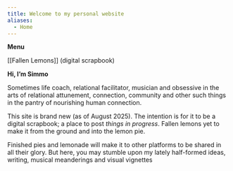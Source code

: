 ```yaml
---
title: Welcome to my personal website
aliases:
  - Home
---
```

**Menu**


[[Fallen Lemons]] (digital scrapbook)

**Hi, I’m Simmo**





Sometimes life coach, relational facilitator, musician and obsessive in the arts of relational attunement, connection, community and other such things in the pantry of nourishing human connection. 


This site is brand new (as of August 2025). The intention is for it to be a digital scrapbook; a place to post *things in progress*. Fallen lemons yet to make it from the ground and into the lemon pie. 

Finished pies and lemonade will make it to other platforms to be shared in all their glory. But here, you may stumble upon my lately half-formed ideas, writing, musical meanderings and visual vignettes 